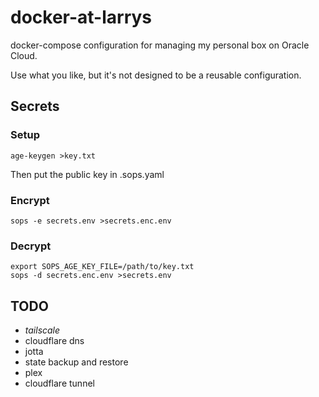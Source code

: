 # docker-at-larrys

docker-compose configuration for managing my personal box on Oracle Cloud.

Use what you like, but it's not designed to be a reusable configuration.

## Secrets

### Setup

```
age-keygen >key.txt
```
Then put the public key in .sops.yaml

### Encrypt
```
sops -e secrets.env >secrets.enc.env
```

### Decrypt
```
export SOPS_AGE_KEY_FILE=/path/to/key.txt
sops -d secrets.enc.env >secrets.env
```

## TODO

- _tailscale_
- cloudflare dns
- jotta
- state backup and restore
- plex
- cloudflare tunnel
